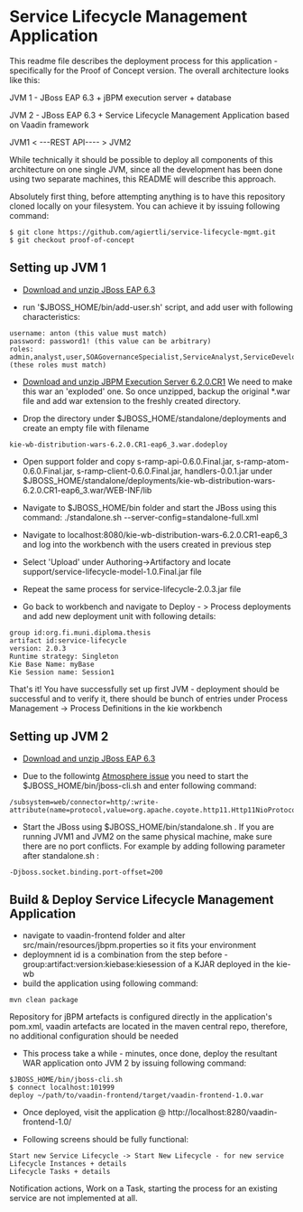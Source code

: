 Service Lifecycle Management Application
======================

This readme file describes the deployment process for this application - specifically for the Proof of Concept version.
The overall architecture looks like this:

JVM 1 - JBoss EAP 6.3 + jBPM execution server + database

JVM 2 - JBoss EAP 6.3 + Service Lifecycle Management Application based on Vaadin framework
 
      
JVM1 < ---REST API---- > JVM2

While technically it should be possible to deploy all components of this architecture on one single JVM,
since all the development has been done using two separate machines, this README will describe this approach.

Absolutely first thing, before attempting anything is to have this repository cloned locally on your filesystem. You can achieve it by issuing following command:

```
$ git clone https://github.com/agiertli/service-lifecycle-mgmt.git
$ git checkout proof-of-concept
```


Setting up JVM 1
----------------

 - [Download and unzip JBoss EAP 6.3](http://www.jboss.org/download-manager/file/jboss-eap-6.3.0.GA.zip)

 -  run '$JBOSS_HOME/bin/add-user.sh' script, and add user with following characteristics:

```
username: anton (this value must match)
password: password1! (this value can be arbitrary)
roles: admin,analyst,user,SOAGovernanceSpecialist,ServiceAnalyst,ServiceDeveloper,QASpecialist (these roles must match)
```

 -  [Download and unzip JBPM Execution Server 6.2.0.CR1](http://repository.jboss.org/nexus/content/groups/public-jboss/org/kie/kie-wb-distribution-wars/6.2.0.CR1/kie-wb-distribution-wars-6.2.0.CR1-eap6_3.war)
We need to make this war an  'exploded' one. So once unzipped, backup the original *.war file and add war extension to the freshly created directory.
 
 - Drop the directory under $JBOSS_HOME/standalone/deployments and create an empty file with filename

```
kie-wb-distribution-wars-6.2.0.CR1-eap6_3.war.dodeploy
```

- Open support folder and copy s-ramp-api-0.6.0.Final.jar, s-ramp-atom-0.6.0.Final.jar, s-ramp-client-0.6.0.Final.jar, handlers-0.0.1.jar under $JBOSS_HOME/standalone/deployments/kie-wb-distribution-wars-6.2.0.CR1-eap6_3.war/WEB-INF/lib

- Navigate to $JBOSS_HOME/bin folder and start the JBoss using this command: ./standalone.sh --server-config=standalone-full.xml 

- Navigate to localhost:8080/kie-wb-distribution-wars-6.2.0.CR1-eap6_3 and log into the workbench with the users created in previous step

- Select 'Upload' under Authoring->Artifactory and locate support/service-lifecycle-model-1.0.Final.jar file

- Repeat the same process for service-lifecycle-2.0.3.jar file

- Go back to workbench and navigate to Deploy - > Process deployments  and add new deployment unit with following details:

```
group id:org.fi.muni.diploma.thesis
artifact id:service-lifecycle
version: 2.0.3
Runtime strategy: Singleton
Kie Base Name: myBase
Kie Session name: Session1
```

That's it! You have successfully set up first JVM - deployment should be successful and to verify it, there should be bunch of entries under Process Management -> Process Definitions in the kie workbench

Setting up JVM 2
----------------

 - [Download and unzip JBoss EAP 6.3](http://www.jboss.org/download-manager/file/jboss-eap-6.3.0.GA.zip)

 - Due to the followintg [Atmosphere issue](https://github.com/Atmosphere/atmosphere/issues/1597) you need to start the $JBOSS_HOME/bin/jboss-cli.sh and enter following command:
 ```
 /subsystem=web/connector=http/:write-attribute(name=protocol,value=org.apache.coyote.http11.Http11NioProtocol)
 ```
 
 - Start the JBoss using $JBOSS_HOME/bin/standalone.sh . If you are running JVM1 and JVM2 on the same physical machine, make sure there are no port conflicts. For example by adding following parameter after standalone.sh :
 ```
 -Djboss.socket.binding.port-offset=200
 ```
 
 Build & Deploy Service Lifecycle Management Application
 -------------------------------------------------------
 
 - navigate to vaadin-frontend folder and alter src/main/resources/jbpm.properties so it fits your environment
 - deploymnent id is a combination from the step before - group:artifact:version:kiebase:kiesession of a KJAR deployed in the kie-wb
 - build the application using following command:
 
 ``` 
 mvn clean package 
 ```
 
 Repository for jBPM artefacts is configured directly in the application's pom.xml, vaadin artefacts are located in the maven central repo, therefore, no additional configuration should be needed
 - This process take a while - minutes, once done, deploy the resultant WAR application onto JVM 2 by issuing following command:
 ```
 $JBOSS_HOME/bin/jboss-cli.sh
 $ connect localhost:101999
 deploy ~/path/to/vaadin-frontend/target/vaadin-frontend-1.0.war
 ```
 
 - Once deployed, visit the application @ http://localhost:8280/vaadin-frontend-1.0/
 
 - Following screens should be fully functional:
 ```
 Start new Service Lifecycle -> Start New Lifecycle - for new service
 Lifecycle Instances + details
 Lifecycle Tasks + details
 ```
 
 Notification actions, Work on a Task, starting the process for an existing service are not implemented at all.
